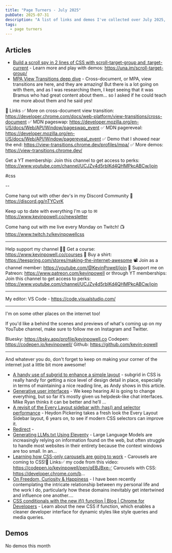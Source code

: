 ```yaml
---
title: "Page Turners - July 2025"
pubDate: 2025-07-31
description: "A list of links and demos I've collected over July 2025, with the intention of posting monthly"
tags:
  - page turners
---
```


## Articles
* [Build a scroll spy in 2 lines of CSS with scroll-target-group and :target-current](https://www.youtube.com/watch?v=nEJ97XJhIP8) - Learn more and play with demos: https://una.im/scroll-target-group/
* [MPA View Transitions deep dive](https://www.youtube.com/watch?v=quvE1uu1f_I) - Cross-document, or MPA, view transitions are here, and they are amazing! But there is a lot going on with them, and as I was researching them, I kept seeing that it was Bramus who had great content about them... so I asked if he could teach me more about them and he said yes!

🔗 Links
✅ More on cross-document view transition: https://developer.chrome.com/docs/web-platform/view-transitions/cross-document
✅ MDN pageswap: https://developer.mozilla.org/en-US/docs/Web/API/Window/pageswap_event
✅ MDN pagereveal: https://developer.mozilla.org/en-US/docs/Web/API/Window/pagereveal_event
✅ Demo that I showed near the end: https://view-transitions.chrome.dev/profiles/mpa/
✅ More demos: https://view-transitions.chrome.dev/

Get a YT membership: Join this channel to get access to perks:
https://www.youtube.com/channel/UCJZv4d5rbIKd4QHMPkcABCw/join

#css

--

Come hang out with other dev's in my Discord Community
💬 https://discord.gg/nTYCvrK

Keep up to date with everything I'm up to
✉ https://www.kevinpowell.co/newsletter

Come hang out with me live every Monday on Twitch!
📺 https://www.twitch.tv/kevinpowellcss

---

Help support my channel
👨‍🎓 Get a course: https://www.kevinpowell.co/courses
👕 Buy a shirt: https://teespring.com/stores/making-the-internet-awesome
📽️ Join as a channel member: https://youtube.com/@KevinPowell/join
💖 Support me on Patreon: https://www.patreon.com/kevinpowell or through YT memberships: Join this channel to get access to perks:
https://www.youtube.com/channel/UCJZv4d5rbIKd4QHMPkcABCw/join

---

My editor: VS Code - https://code.visualstudio.com/

---

I'm on some other places on the internet too!

If you'd like a behind the scenes and previews of what's coming up on my YouTube channel, make sure to follow me on Instagram and Twitter.

Bluesky: https://bsky.app/profile/kevinpowell.co
Codepen: https://codepen.io/kevinpowell/
Github: https://github.com/kevin-powell

---

And whatever you do, don't forget to keep on making your corner of the internet just a little bit more awesome!
* [A handy use of subgrid to enhance a simple layout](https://piccalil.li/blog/a-handy-use-of-subgrid-to-enhance-a-simple-layout/?utm_source=the-index&utm_medium=newsletter) - subgrid in CSS is really handy for getting a nice level of design detail in place, especially in terms of maintaining a nice reading line, as Andy shows in this article.
* [Generative user interfaces](https://youtube.com/live/ekQ7t6_MvOQ?si=YsNhdbU0QsaB05DO) - We keep hearing AI is going to change everything, but so far it’s mostly given us helpdesk-like chat interfaces. Mike Ryan thinks it can be better and he’ll ...
* [A revisit of the Every Layout sidebar with :has() and selector performance](https://piccalil.li/blog/a-revisit-of-the-every-layout-sidebar-with-has-and-selector-performance/) - Heydon Pickering takes a fresh look the Every Layout Sidebar layout, 6 years on, to see if modern CSS selectors can improve it.
* [Redirect](https://go.bsky.app/redirect?u=https%3A%2F%2Fwebkit.org%2Fblog%2F17184%2Fso-many-ranges-so-little-time-a-cheatsheet-of-animation-ranges-for-your-next-scroll-driven-animation%2F) -
* [Generating LLMs.txt Using Eleventy](https://arielsalminen.com/2025/generating-llms.txt-using-eleventy/) - Large Language Models are increasingly relying on information found on the web, but often struggle to handle most websites in their entirety because the context windows are too small. In an...
* [Learning how CSS-only carousels are going to work](https://www.youtube.com/watch?v=g03Yldh9Nkw) - Carousels are coming to CSS!🔗 Links✅ my code from this video: https://codepen.io/kevinpowell/pen/qEBJBxe✅ Carousels with CSS: https://developer.chrome.com/b...
* [On Freedom, Curiosity & Happiness](https://arielsalminen.com/2025/on-freedom-curiosity-and-happiness/) - I have been recently contemplating the intricate relationship between my personal life and the work I do, particularly how these domains inevitably get intertwined and influence one another....
* [CSS conditionals with the new if() function | Blog | Chrome for Developers](https://developer.chrome.com/blog/if-article) - Learn about the new CSS if function, which enables a cleaner developer interface for dynamic styles like style queries and media queries.

## Demos
No demos this month
